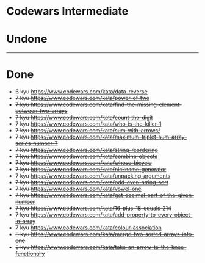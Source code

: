# Codewars Intermediate

# Undone

*********

# Done

- ~~6 kyu https://www.codewars.com/kata/data-reverse~~
- ~~7 kyu https://www.codewars.com/kata/power-of-two~~
- ~~7 kyu https://www.codewars.com/kata/find-the-missing-element-between-two-arrays~~
- ~~7 kyu https://www.codewars.com/kata/count-the-digit~~
- ~~7 kyu https://www.codewars.com/kata/who-is-the-killer-1~~
- ~~7 kyu https://www.codewars.com/kata/sum-with-arrows/~~
- ~~7 kyu https://www.codewars.com/kata/maximum-triplet-sum-array-series-number-7~~
- ~~7 kyu https://www.codewars.com/kata/string-reordering~~
- ~~7 kyu https://www.codewars.com/kata/combine-objects~~
- ~~7 kyu https://www.codewars.com/kata/whose-bicycle~~
- ~~7 kyu https://www.codewars.com/kata/nickname-generator~~
- ~~7 kyu https://www.codewars.com/kata/unpacking-arguments~~
- ~~7 kyu https://www.codewars.com/kata/odd-even-string-sort~~
- ~~7 kyu https://www.codewars.com/kata/vowel-one~~
- ~~7 kyu https://www.codewars.com/kata/get-decimal-part-of-the-given-number~~
- ~~7 kyu https://www.codewars.com/kata/16-plus-18-equals-214~~
- ~~7 kyu https://www.codewars.com/kata/add-property-to-every-object-in-array~~
- ~~7 kyu https://www.codewars.com/kata/colour-association~~
- ~~8 kyu https://www.codewars.com/kata/merge-two-sorted-arrays-into-one~~
- ~~8 kyu https://www.codewars.com/kata/take-an-arrow-to-the-knee-functionally~~